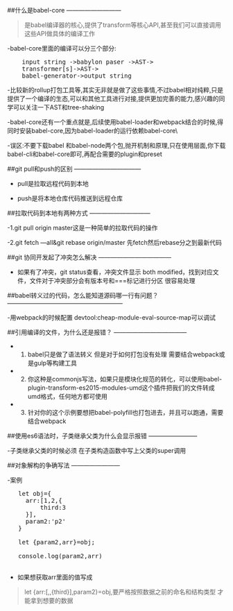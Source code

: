 ##什么是babel-core
—————————

>是babel编译器的核心,提供了transform等核心API,甚至我们可以直接调用这些API做具体的编译工作

-babel-core里面的编译可以分三个部分:

<pre>
    input string ->babylon paser ->AST->
    transformer[s]->AST->
    babel-generator->output string
</pre>
 
-比较新的rollup打包工具等,其实无非就是做了这些事情,不过babel相对纯粹,只是提供了一个编译的生态,可以和其他工具进行对接,提供更加完善的能力,感兴趣的同学可以关注一下AST和tree-shaking

-babel-core还有一个重点就是,后续使用babel-loader和webpack结合的时候,得同时安装babel-core,因为babel-loader的运行依赖babel-core\

-误区:不要下载babel 和babel-node两个包,抛开机制和原理,只在使用层面,你下载babel-cli和babel-core即可,再配合需要的plugin和preset

##git pull和push的区别
———————————

- pull是拉取远程代码到本地

- push是将本地仓库代码推送到远程仓库


##拉取代码到本地有两种方式
——————————

-1.git pull origin master这是一种简单的拉取代码的操作

-2.git fetch —all&git rebase origin/master 先fetch然后rebase分之到最新代码

##git 协同开发起了冲突怎么解决
————————————

- 如果有了冲突，git status查看，冲突文件显示 both modified，找到对应文件，文件对于冲突部分会有版本号和===标记进行分区 很容易处理


##babel转义过的代码，怎么能知道源码哪一行有问题？
———————————————————

-用webpack的时候配置 devtool:cheap-module-eval-source-map可以调试


##引用编译的文件，为什么还是报错？
————————————

- 1. babel只是做了语法转义 但是对于如何打包没有处理 需要结合webpack或是gulp等构建工具
- 2. 你这种是commonjs写法，如果只是模块化规范的转化，可以使用babel-plugin-transform-es2015-modules-umd这个插件把我们的文件转成umd格式，任何地方都可使用
- 3. 针对你的这个示例要想把babel-polyfill也打包进去，并且可以跑通，需要结合webpack


##使用es6语法时，子类继承父类为什么会显示报错
————————

-子类继承父类的时候必须 在子类构造函数中写上父类的super调用


##对象解构的争确写法
————————

-案例

<pre>
   let obj={
     arr:[1,2,{
         third:3
     }],
     param2:'p2'
   }

   let {param2,arr}=obj;

   console.log(param2,arr)

</pre>

- 如果想获取arr里面的值写成

> let {arr:[,,{third}],param2}=obj,要严格按照数据之前的命名和结构类型 才能拿到想要的数据
